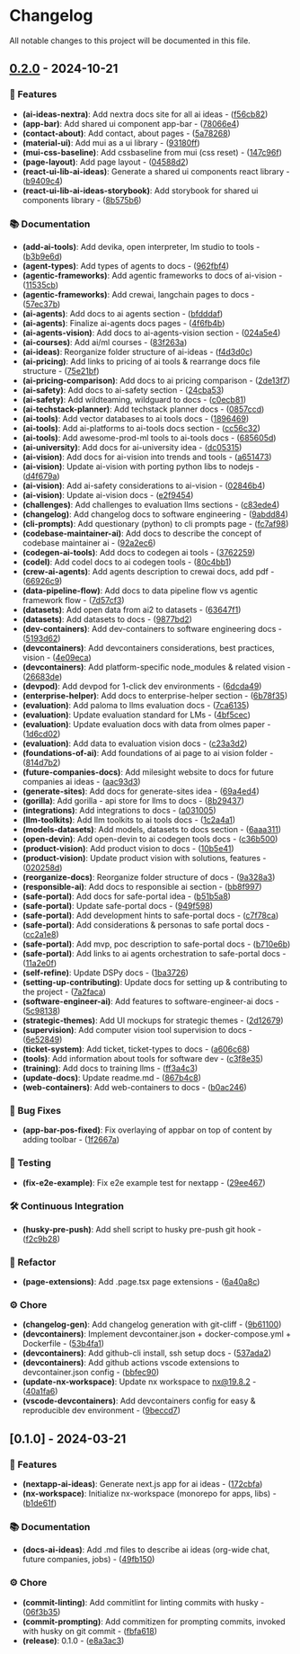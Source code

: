 # Changelog

All notable changes to this project will be documented in this file.

## [0.2.0](https://github.com/nongrata081/ai-ideas/compare/v0.1.0..v0.2.0) - 2024-10-21

### 🚀 Features

- **(ai-ideas-nextra)**: Add nextra docs site for all ai ideas - ([f56cb82](https://github.com/nongrata081/ai-ideas/commit/f56cb828b36882ef9bebd0b41827aedaf8538613))
- **(app-bar)**: Add shared ui component app-bar - ([78066e4](https://github.com/nongrata081/ai-ideas/commit/78066e477e252b8ca369c14ebff4c5f6433c59b7))
- **(contact-about)**: Add contact, about pages - ([5a78268](https://github.com/nongrata081/ai-ideas/commit/5a782682b36cc72acc741db309cbb953db323b5b))
- **(material-ui)**: Add mui as a ui library - ([93180ff](https://github.com/nongrata081/ai-ideas/commit/93180ff326801f0dda42380787d26389aaf26bc8))
- **(mui-css-baseline)**: Add cssbaseline from mui (css reset) - ([147c96f](https://github.com/nongrata081/ai-ideas/commit/147c96f01c05f2c2efb38f365143e92add93856f))
- **(page-layout)**: Add page layout - ([04588d2](https://github.com/nongrata081/ai-ideas/commit/04588d2c144c603a9de076bebf40bb97cf25562c))
- **(react-ui-lib-ai-ideas)**: Generate a shared ui components react library - ([b9409c4](https://github.com/nongrata081/ai-ideas/commit/b9409c4c82b89fdceb2fdb69eea2921a83b7303d))
- **(react-ui-lib-ai-ideas-storybook)**: Add storybook for shared ui components library - ([8b575b6](https://github.com/nongrata081/ai-ideas/commit/8b575b62aa6681f80be60a67680c02d1004dc7cf))

### 📚 Documentation

- **(add-ai-tools)**: Add devika, open interpreter, lm studio to tools - ([b3b9e6d](https://github.com/nongrata081/ai-ideas/commit/b3b9e6d24a361fd5f1afb6ceff7762a9f85636b7))
- **(agent-types)**: Add types of agents to docs - ([962fbf4](https://github.com/nongrata081/ai-ideas/commit/962fbf4c8064c997a23eaf253bcd0353be177644))
- **(agentic-frameworks)**: Add agentic frameworks to docs of ai-vision - ([11535cb](https://github.com/nongrata081/ai-ideas/commit/11535cbe711d6852ec2b7d47c7923597c552dd0c))
- **(agentic-frameworks)**: Add crewai, langchain pages to docs - ([57ec37b](https://github.com/nongrata081/ai-ideas/commit/57ec37b9ca7528e84e4639ac84757fe1e686aed9))
- **(ai-agents)**: Add docs to ai agents section - ([bfdddaf](https://github.com/nongrata081/ai-ideas/commit/bfdddaffe24fa02bc1da092c66d160bd56473d8f))
- **(ai-agents)**: Finalize ai-agents docs pages - ([4f6fb4b](https://github.com/nongrata081/ai-ideas/commit/4f6fb4bf7fc279d7a6fa01636b47c44a3bd9d246))
- **(ai-agents-vision)**: Add docs to ai-agents-vision section - ([024a5e4](https://github.com/nongrata081/ai-ideas/commit/024a5e4c6e042f1f5b3f51685ce191032b506830))
- **(ai-courses)**: Add ai/ml courses - ([83f263a](https://github.com/nongrata081/ai-ideas/commit/83f263a6fd9884d3a39ea28eb82d44bb9888ed13))
- **(ai-ideas)**: Reorganize folder structure of ai-ideas - ([f4d3d0c](https://github.com/nongrata081/ai-ideas/commit/f4d3d0c4e909f82c86d39e1939509638a43d3eb3))
- **(ai-pricing)**: Add links to pricing of ai tools & rearrange docs file structure - ([75e21bf](https://github.com/nongrata081/ai-ideas/commit/75e21bfc86cdc63cb1496a22ae7fec9cd648505c))
- **(ai-pricing-comparison)**: Add docs to ai pricing comparison - ([2de13f7](https://github.com/nongrata081/ai-ideas/commit/2de13f7bdf8c6a4eee1757ffe199299d1b1a045d))
- **(ai-safety)**: Add docs to ai-safety section - ([24cba53](https://github.com/nongrata081/ai-ideas/commit/24cba5345dfa30e67530b2fcb790c54a5ca208b1))
- **(ai-safety)**: Add wildteaming, wildguard to docs - ([c0ecb81](https://github.com/nongrata081/ai-ideas/commit/c0ecb8177e31c86d9e06b16abd34b352fc77cf7f))
- **(ai-techstack-planner)**: Add techstack planner docs - ([0857ccd](https://github.com/nongrata081/ai-ideas/commit/0857ccda97a6b957cafd35bb87fda0997f0ba6a5))
- **(ai-tools)**: Add vector databases to ai tools docs - ([1896469](https://github.com/nongrata081/ai-ideas/commit/1896469c7f4b78a8b7420c7aa254f82aa96e9098))
- **(ai-tools)**: Add ai-platforms to ai-tools docs section - ([cc56c32](https://github.com/nongrata081/ai-ideas/commit/cc56c327c16de155bf93a242a5dfe22ef0ef0d1d))
- **(ai-tools)**: Add awesome-prod-ml tools to ai-tools docs - ([685605d](https://github.com/nongrata081/ai-ideas/commit/685605db0734840872ce855f479ff5a3fbdb56e3))
- **(ai-university)**: Add docs for ai-university idea - ([dc05315](https://github.com/nongrata081/ai-ideas/commit/dc0531503e529e4539950d6015b244ec7dfa38d4))
- **(ai-vision)**: Add docs for ai-vision into trends and tools - ([a651473](https://github.com/nongrata081/ai-ideas/commit/a6514734583ca08ca7380c3cfdf56ff9c395143b))
- **(ai-vision)**: Update ai-vision with porting python libs to nodejs - ([d4f679a](https://github.com/nongrata081/ai-ideas/commit/d4f679a32206c309fafb229fc1a00687136a5bd6))
- **(ai-vision)**: Add ai-safety considerations to ai-vision - ([02846b4](https://github.com/nongrata081/ai-ideas/commit/02846b47128b569ac12b13b07e2e74debd64ca93))
- **(ai-vision)**: Update ai-vision docs - ([e2f9454](https://github.com/nongrata081/ai-ideas/commit/e2f94548dae46b9d9aa058cfbdf78c204bc3e49a))
- **(challenges)**: Add challenges to evaluation llms sections - ([c83ede4](https://github.com/nongrata081/ai-ideas/commit/c83ede402e2d3c6b53e7cf2bcccc26639ee322e1))
- **(changelog)**: Add changelog docs to software engineering - ([9abdd84](https://github.com/nongrata081/ai-ideas/commit/9abdd84c609a9135db478ffecd9c1c42f74e41c8))
- **(cli-prompts)**: Add questionary (python) to cli prompts page - ([fc7af98](https://github.com/nongrata081/ai-ideas/commit/fc7af98aa0ebe51ff5008ce73a2a54fe9727e2fa))
- **(codebase-maintainer-ai)**: Add docs to describe the concept of codebase maintainer ai - ([92a2ec6](https://github.com/nongrata081/ai-ideas/commit/92a2ec63a6b7a565a2c7c3a3b6507abd8cdf588d))
- **(codegen-ai-tools)**: Add docs to codegen ai tools - ([3762259](https://github.com/nongrata081/ai-ideas/commit/37622594bec7a001e8aa7af3092bbad1d9f964a6))
- **(codel)**: Add codel docs to ai codegen tools - ([80c4bb1](https://github.com/nongrata081/ai-ideas/commit/80c4bb119db09693424cbd3f957c81f42ed1f7c1))
- **(crew-ai-agents)**: Add agents description to crewai docs, add pdf - ([66926c9](https://github.com/nongrata081/ai-ideas/commit/66926c99b2498669019f9b1efbc4e2db78648568))
- **(data-pipeline-flow)**: Add docs to data pipeline flow vs agentic framework flow - ([7d57cf3](https://github.com/nongrata081/ai-ideas/commit/7d57cf345640585e42f3c3bb14c1881c2678ecd0))
- **(datasets)**: Add open data from ai2 to datasets - ([63647f1](https://github.com/nongrata081/ai-ideas/commit/63647f142b8a176832e6c0189787083bac31efc0))
- **(datasets)**: Add datasets to docs - ([9877bd2](https://github.com/nongrata081/ai-ideas/commit/9877bd2131cd62f2f4094e677d0478f66b34b69d))
- **(dev-containers)**: Add dev-containers to software engineering docs - ([5193d62](https://github.com/nongrata081/ai-ideas/commit/5193d62373aa072137c178f75e5916432677ceaf))
- **(devcontainers)**: Add devcontainers considerations, best practices, vision - ([4e09eca](https://github.com/nongrata081/ai-ideas/commit/4e09eca3e7c2afd6e897512a75ccec9e648fc4d1))
- **(devcontainers)**: Add platform-specific node_modules & related vision - ([26683de](https://github.com/nongrata081/ai-ideas/commit/26683dece799ff7ac6ed165cb447e4ef24689127))
- **(devpod)**: Add devpod for 1-click dev environments - ([6dcda49](https://github.com/nongrata081/ai-ideas/commit/6dcda49a9953664da7fe0eebc35688cee56cf059))
- **(enterprise-helper)**: Add docs to enterprise-helper section - ([6b78f35](https://github.com/nongrata081/ai-ideas/commit/6b78f355370f0bdf86eb54c4e4a286c6477d012d))
- **(evaluation)**: Add paloma to llms evaluation docs - ([7ca6135](https://github.com/nongrata081/ai-ideas/commit/7ca6135c5796d15e3d320aa314dab9a3e0a4228c))
- **(evaluation)**: Update evaluation standard for LMs - ([4bf5cec](https://github.com/nongrata081/ai-ideas/commit/4bf5cec85000c3a7b60d240eb9e9a8c710b65a21))
- **(evaluation)**: Update evaluation docs with data from olmes paper - ([1d6cd02](https://github.com/nongrata081/ai-ideas/commit/1d6cd02a7a7911b6ec1604a8ad69f12b42bf8574))
- **(evaluation)**: Add data to evaluation vision docs - ([c23a3d2](https://github.com/nongrata081/ai-ideas/commit/c23a3d2fcb8e8ffb787d582699806463ef6a86de))
- **(foundations-of-ai)**: Add foundations of ai page to ai vision folder - ([814d7b2](https://github.com/nongrata081/ai-ideas/commit/814d7b24f3badc9405438546762b369fedd9f1c1))
- **(future-companies-docs)**: Add milesight website to docs for future companies ai ideas - ([aac93d3](https://github.com/nongrata081/ai-ideas/commit/aac93d302a04939e71f3dc69a6cda3f75ded32b5))
- **(generate-sites)**: Add docs for generate-sites idea - ([69a4ed4](https://github.com/nongrata081/ai-ideas/commit/69a4ed406af6800a01880326fd9d3aff2316d754))
- **(gorilla)**: Add gorilla - api store for llms to docs - ([8b29437](https://github.com/nongrata081/ai-ideas/commit/8b294378258988f3f1ca37ec268e8a8e2b5173af))
- **(integrations)**: Add integrations to docs - ([a031005](https://github.com/nongrata081/ai-ideas/commit/a0310058684b313b20ba35c8bf77cecc7a791aa2))
- **(llm-toolkits)**: Add llm toolkits to ai tools docs - ([1c2a4a1](https://github.com/nongrata081/ai-ideas/commit/1c2a4a177438cdd07e592f931b58d609636b8a9b))
- **(models-datasets)**: Add models, datasets to docs section - ([6aaa311](https://github.com/nongrata081/ai-ideas/commit/6aaa311edae6eea77e315df86aff8c6be35867dd))
- **(open-devin)**: Add open-devin to ai codegen tools docs - ([c36b500](https://github.com/nongrata081/ai-ideas/commit/c36b500027a0c97f41e377f2d9ef4aeb5f22f5a7))
- **(product-vision)**: Add product vision to docs - ([10b5e41](https://github.com/nongrata081/ai-ideas/commit/10b5e417ddbfe5dbfa147b010ade2ed091960529))
- **(product-vision)**: Update product vision with solutions, features - ([020258d](https://github.com/nongrata081/ai-ideas/commit/020258dd7d7041ad76d170b94ca58007fd4c748c))
- **(reorganize-docs)**: Reorganize folder structure of docs - ([9a328a3](https://github.com/nongrata081/ai-ideas/commit/9a328a31549d5a5a3e68333ac7adcc3b7d6ec7d0))
- **(responsible-ai)**: Add docs to responsible ai section - ([bb8f997](https://github.com/nongrata081/ai-ideas/commit/bb8f997efb81d6face3ecde885bd22b3f08fc159))
- **(safe-portal)**: Add docs for safe-portal idea - ([b51b5a8](https://github.com/nongrata081/ai-ideas/commit/b51b5a8f3737ca05dd61ac732b1d9690db6d24e0))
- **(safe-portal)**: Update safe-portal docs - ([949f598](https://github.com/nongrata081/ai-ideas/commit/949f598f0e7714d64959c4e899d92fcf8c1ace12))
- **(safe-portal)**: Add development hints to safe-portal docs - ([c7f78ca](https://github.com/nongrata081/ai-ideas/commit/c7f78cae831d4079f3ee528189c12302d40889f2))
- **(safe-portal)**: Add considerations & personas to safe portal docs - ([cc2a1e8](https://github.com/nongrata081/ai-ideas/commit/cc2a1e8f04420c6111ef9dc4a26a25c8ce8792b2))
- **(safe-portal)**: Add mvp, poc description to safe-portal docs - ([b710e6b](https://github.com/nongrata081/ai-ideas/commit/b710e6b7b93ee7df06cfa00c2f074e7f5ec6892d))
- **(safe-portal)**: Add links to ai agents orchestration to safe-portal docs - ([11a2e0f](https://github.com/nongrata081/ai-ideas/commit/11a2e0f22f46a598f797c3db0c4e6f6000d4f3bf))
- **(self-refine)**: Update DSPy docs - ([1ba3726](https://github.com/nongrata081/ai-ideas/commit/1ba372691bff938bb7fed14487646d0e829bf893))
- **(setting-up-contributing)**: Update docs for setting up & contributing to the project - ([7a2faca](https://github.com/nongrata081/ai-ideas/commit/7a2facac9d79cb1f8594645babbc998feeeb3a91))
- **(software-engineer-ai)**: Add features to software-engineer-ai docs - ([5c98138](https://github.com/nongrata081/ai-ideas/commit/5c9813800f0613594572b8d3b7a1ec190c2116fd))
- **(strategic-themes)**: Add UI mockups for strategic themes - ([2d12679](https://github.com/nongrata081/ai-ideas/commit/2d12679adef9bda92d6eb998a9f00c39933d623c))
- **(supervision)**: Add computer vision tool supervision to docs - ([6e52849](https://github.com/nongrata081/ai-ideas/commit/6e52849668fa4b5f7a11a494d46ca387fe7ab6cd))
- **(ticket-system)**: Add ticket, ticket-types to docs - ([a606c68](https://github.com/nongrata081/ai-ideas/commit/a606c681a03a37afe9a4d3854dd1196a19f64774))
- **(tools)**: Add information about tools for software dev - ([c3f8e35](https://github.com/nongrata081/ai-ideas/commit/c3f8e353fb23ffc06a67bbf7db632be3b958c94e))
- **(training)**: Add docs to training llms - ([ff3a4c3](https://github.com/nongrata081/ai-ideas/commit/ff3a4c348437a433e84cc34d5f3cffb4d2db3a95))
- **(update-docs)**: Update readme.md - ([867b4c8](https://github.com/nongrata081/ai-ideas/commit/867b4c879996708e2dc61c4a238b1a8a30f1e384))
- **(web-containers)**: Add web-containers to docs - ([b0ac246](https://github.com/nongrata081/ai-ideas/commit/b0ac246623ba85cbb6c7cbc4bf369a9108038497))

### 💊 Bug Fixes

- **(app-bar-pos-fixed)**: Fix overlaying of appbar on top of content by adding toolbar - ([1f2667a](https://github.com/nongrata081/ai-ideas/commit/1f2667a7498829a7ac7b4d43da72d0d0a55d835b))

### 🧪 Testing

- **(fix-e2e-example)**: Fix e2e example test for nextapp - ([29ee467](https://github.com/nongrata081/ai-ideas/commit/29ee4670c931455525a42e7fa2d4506ff401d9aa))

### 🛠 Continuous Integration

- **(husky-pre-push)**: Add shell script to husky pre-push git hook - ([f2c9b28](https://github.com/nongrata081/ai-ideas/commit/f2c9b28b372a58662833a0285db3d082f7f45854))

### 🚜 Refactor

- **(page-extensions)**: Add .page.tsx page extensions - ([6a40a8c](https://github.com/nongrata081/ai-ideas/commit/6a40a8cde7c905761b6dbfb3b64a9ead5c665194))

### ⚙️ Chore

- **(changelog-gen)**: Add changelog generation with git-cliff - ([9b61100](https://github.com/nongrata081/ai-ideas/commit/9b6110074f33d6d7fc43b1e7f6c9df1356e5422c))
- **(devcontainers)**: Implement devcontainer.json + docker-compose.yml + Dockerfile - ([53b4fa1](https://github.com/nongrata081/ai-ideas/commit/53b4fa1de5a5c2fa8f1f0ad57a061e106064437a))
- **(devcontainers)**: Add github-cli install, ssh setup docs - ([537ada2](https://github.com/nongrata081/ai-ideas/commit/537ada25c0c41019aafbd424e85f6c6ffd15caf1))
- **(devcontainers)**: Add github actions vscode extensions to devcontainer.json config - ([bbfec90](https://github.com/nongrata081/ai-ideas/commit/bbfec90d6c365392a5666602b1ed8b3ce4eb0a3a))
- **(update-nx-workspace)**: Update nx workspace to nx@19.8.2 - ([40a1fa6](https://github.com/nongrata081/ai-ideas/commit/40a1fa6a0e445cb3ec96446c48efeba5c7c06621))
- **(vscode-devcontainers)**: Add devcontainers config for easy & reproducible dev environment - ([9beccd7](https://github.com/nongrata081/ai-ideas/commit/9beccd70c9f16198e823d5ba493541decc453d0e))

## [0.1.0] - 2024-03-21

### 🚀 Features

- **(nextapp-ai-ideas)**: Generate next.js app for ai ideas - ([172cbfa](https://github.com/nongrata081/ai-ideas/commit/172cbfade49cd1e9f71c009e6df701d40de99a1d))
- **(nx-workspace)**: Initialize nx-workspace (monorepo for apps, libs) - ([b1de61f](https://github.com/nongrata081/ai-ideas/commit/b1de61f73ce15b31ca76b75d4d4a21a1a0293212))

### 📚 Documentation

- **(docs-ai-ideas)**: Add .md files to describe ai ideas (org-wide chat, future companies, jobs) - ([49fb150](https://github.com/nongrata081/ai-ideas/commit/49fb1502db2b57a3a422fa8d4dac7c1b993686ae))

### ⚙️ Chore

- **(commit-linting)**: Add commitlint for linting commits with husky - ([06f3b35](https://github.com/nongrata081/ai-ideas/commit/06f3b35639f80d2628c2c785a6c966c7af89eb76))
- **(commit-prompting)**: Add commitizen for prompting commits, invoked with husky on git commit - ([fbfa618](https://github.com/nongrata081/ai-ideas/commit/fbfa61868957ca9102268f4a0acd60ebfe14671b))
- **(release)**: 0.1.0 - ([e8a3ac3](https://github.com/nongrata081/ai-ideas/commit/e8a3ac3259a7ada9159511ad2fe628ee71087d4e))
<!-- generated by git-cliff -->

